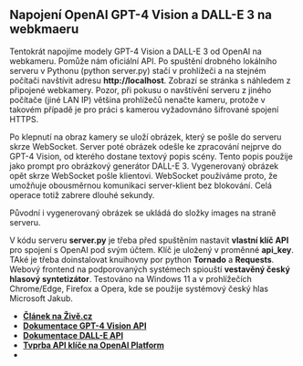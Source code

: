 ## Napojení OpenAI GPT-4 Vision a DALL-E 3 na webkmaeru 
Tentokrát napojíme modely GPT-4 Vision a DALL-E 3 od OpenAI na webkameru. Pomůže nám oficiální API. Po spuštění drobného lokálního serveru v Pythonu (python server.py) stačí v prohlížeči a na stejném počítači navštívit adresu **http://localhost**. Zobrazí se stránka s náhledem z připojené webkamery. Pozor, při pokusu o navštívění serveru z jiného počítače (jiné LAN IP) většina prohlížečů nenačte kameru, protože v takovém případě je pro práci s kamerou vyžadovnáno šifrované spojení HTTPS.

Po klepnutí na obraz kamery se uloží obrázek, který se pošle do serveru skrze WebSocket. Server poté obrázek odešle ke zpracování nejprve do GPT-4 Vision, od kterého dostane textový popis scény. Tento popis použije jako prompt pro obrázkový generátor DALL-E 3. Vygenerovaný obrázek opět skrze WebSocket pošle klientovi. WebSocket používáme proto, že umožňuje obousměrnou komunikaci server-klient bez blokování. Celá operace totiž zabrere dlouhé sekundy.

Původní i vygenerovaný obrázek se ukládá do složky images na straně serveru.

V kódu serveru **server.py** je třeba před spuštěním nastavit **vlastní klíč API** pro spojení s OpenAI pod svým účtem. Klíč je uložený v proměnné **api_key**. TAké je třeba doinstalovat knuihovny por python **Tornado** a **Requests**. Webový frontend na podporovaných systémech spiouští **vestavěný český hlasový syntetizátor**. Testováno na Windows 11 a v prohlížečích Chrome/Edge, Firefox a Opera, kde se použije systémový český hlas Microsoft Jakub. 

 - **[Článek na Živě.cz](https://www.zive.cz/clanky/napojili-jsme-gpt-4-vision-a-dall-e-3-na-kameru-ai-se-pokousi-kreslit-co-si-mysli-ze-vidi/sc-3-a-225429/default.aspx)**
 - **[Dokumentace GPT-4 Vision API](https://platform.openai.com/docs/guides/vision)**
 - **[Dokumentace DALL-E API](https://platform.openai.com/docs/guides/images?context=node)**
 - **[Tvprba API klíče na OpenAI Platform](https://platform.openai.com/api-keys)**
 - 
